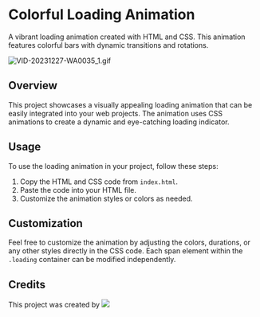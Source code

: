 # Colorful Loading Animation

A vibrant loading animation created with HTML and CSS. This animation features colorful bars with dynamic transitions and rotations.

![VID-20231227-WA0035_1.gif](https://github.com/Sudhanshu-Ambastha/Google-background/assets/135802131/5cb16dd7-8617-402b-9350-2abc7ded2427)

## Overview

This project showcases a visually appealing loading animation that can be easily integrated into your web projects. The animation uses CSS animations to create a dynamic and eye-catching loading indicator.

## Usage

To use the loading animation in your project, follow these steps:

1. Copy the HTML and CSS code from `index.html`.
2. Paste the code into your HTML file.
3. Customize the animation styles or colors as needed.

## Customization

Feel free to customize the animation by adjusting the colors, durations, or any other styles directly in the CSS code. Each span element within the `.loading` container can be modified independently.

## Credits

This project was created by <a href = "https://github.com/Sudhanshu-Ambastha/Transforming-bars/contributors">
  <img src = "https://contrib.rocks/image?repo=Sudhanshu-Ambastha/Transforming-bars"/>
</a>
